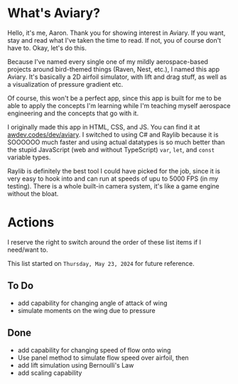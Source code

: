 # What's Aviary?
Hello, it's me, Aaron. Thank you for showing interest in Aviary. If you want, stay and read what I've taken the time to read. If not, you of course don't have to. Okay, let's do this.

Because I've named every single one of my mildly aerospace-based projects around bird-themed things (Raven, Nest, etc.), I named this app Aviary. It's basically a 2D airfoil simulator, with lift and drag stuff, as well as a visualization of pressure gradient etc. 

Of course, this won't be a perfect app, since this app is built for me to be able to apply the concepts I'm learning while I'm teaching myself aerospace engineering and the concepts that go with it. 

I originally made this app in HTML, CSS, and JS. You can find it at [awdev.codes/dev/aviary](https://awdev.codes/dev/aviary). I switched to using C# and Raylib because it is SOOOOOO much faster and using actual datatypes is so much better than the stupid JavaScript (web and without TypeScript) `var`, `let`, and `const` variable types. 

Raylib is definitely the best tool I could have picked for the job, since it is very easy to hook into and can run at speeds of upu to 5000 FPS (in my testing). There is a whole built-in camera system, it's like a game engine without the bloat.

# Actions
I reserve the right to switch around the order of these list items if I need/want to.

This list started on `Thursday, May 23, 2024` for future reference.
## To Do
- add capability for changing angle of attack of wing
- simulate moments on the wing due to pressure

## Done
- add capability for changing speed of flow onto wing
- Use panel method to simulate flow speed over airfoil, then
- add lift simulation using Bernoulli's Law
- add scaling capability